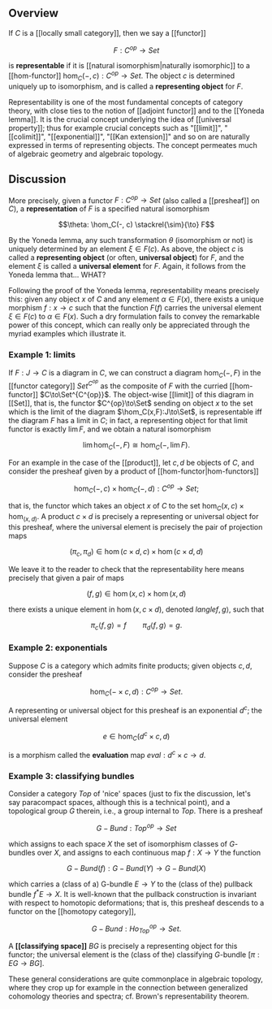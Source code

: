 ## Overview ##

If $C$ is a [[locally small category]], then we say a [[functor]] 

$$F: C^{op} \to Set$$ 

is **representable** if it is [[natural isomorphism|naturally isomorphic]] to a [[hom-functor]] $\hom_C(-, c): C^{op} \to Set$. The object $c$ is determined uniquely up to isomorphism, and is called a **representing object** for $F$. 

Representability is one of the most fundamental concepts of category theory, with close ties to the notion of [[adjoint functor]] and to the [[Yoneda lemma]]. It is the crucial concept underlying the idea of [[universal property]]; thus for example crucial concepts such as "[[limit]]", "[[colimit]]", "[[exponential]]", "[[Kan extension]]" and so on are naturally expressed in terms of representing objects. The concept permeates much of algebraic geometry and algebraic topology. 

## Discussion ## 

More precisely, given a functor $F: C^{op} \to Set$ (also called a [[presheaf]] on $C$), a **representation** of $F$ is a specified natural isomorphism 

$$\theta: \hom_C(-, c) \stackrel{\sim}{\to} F$$ 

By the Yoneda lemma, any such transformation $\theta$ (isomorphism or not) is uniquely determined by an element $\xi \in F(c)$. As above, the object $c$ is called a **representing object** (or often, **universal object**) for $F$, and the element $\xi$ is called a **universal element** for $F$. Again, it follows from the Yoneda lemma that...  WHAT?

Following the proof of the Yoneda lemma, representability means precisely this: given any object $x$ of $C$ and any element $\alpha \in F(x)$, there exists a unique morphism $f: x \to c$ such that the function $F(f)$ carries the universal element $\xi \in F(c)$ to $\alpha \in F(x)$. Such a dry formulation fails to convey the remarkable power of this concept, which can really only be appreciated through the myriad examples which illustrate it. 

### Example 1: limits ###

If $F:J\to C$ is a diagram in $C$, we can construct a diagram $\hom_C(-,F)$ in the [[functor category]] $Set^{C^{op}}$ as the composite of $F$ with the curried [[hom-functor]] $C\to\Set^{C^{op}}$.  The object-wise [[limit]] of this diagram in [[Set]], that is, the functor $C^{op}\to\Set$ sending on object $x$ to the set which is the limit of the diagram $\hom_C(x,F):J\to\Set$, is representable iff the diagram $F$ has a limit in $C$; in fact, a representing object for that limit functor is exactly $\lim F$, and we obtain a natural isomorphism

$$\lim\hom_C(-,F)\cong\hom_C(-,\lim F).$$

For an example in the case of the [[product]], let $c, d$ be objects of $C$, and consider the presheaf given by a product of [[hom-functor|hom-functors]]

$$\hom_C(-, c) \times \hom_C(-, d): C^{op} \to Set;$$ 

that is, the functor which takes an object $x$ of $C$ to the set $\hom_C(x, c) \times \hom_(x, d)$. A product $c \times d$ is precisely a representing or universal object for this presheaf, where the universal element is precisely the pair of projection maps 

$$(\pi_c, \pi_d) \in \hom(c \times d, c) \times \hom(c \times d, d)$$ 

We leave it to the reader to check that the representability here means precisely that given a pair 
of maps 

$$(f, g) \in \hom(x, c) \times \hom(x, d)$$ 

there exists a unique element in $\hom(x, c \times d)$, denoted $langle f, g \rangle$, such that 

$$\pi_c \langle f, g \rangle = f \qquad \pi_d \langle f, g \rangle = g.$$

### Example 2: exponentials ### 

Suppose $C$ is a category which admits finite products; given objects $c, d$, consider the presheaf 

$$\hom_C(- \times c, d): C^{op} \to Set.$$ 

A representing or universal object for this presheaf is an exponential $d^c$; the universal element 

$$e \in \hom_C(d^c \times c, d)$$ 

is a morphism called the **evaluation** map $eval: d^c \times c \to d$. 

### Example 3: classifying bundles ### 

Consider a category $Top$ of 'nice' spaces (just to fix the discussion, let's say paracompact spaces, although this is a technical point), and a topological group $G$ therein, i.e., a group internal to $Top$. There is a presheaf 

$$G-Bund: Top^{op} \to Set$$ 

which assigns to each space $X$ the set of isomorphism classes of $G$-bundles over $X$, and assigns to each continuous map $f: X \to Y$ the function 

$$G-Bund(f): G-Bund(Y) \to G-Bund(X)$$ 

which carries a (class of a) G-bundle $E \to Y$ to the (class of the) pullback bundle $f^*E \to X$. It is well-known that the pullback construction is invariant with respect to homotopic deformations; that is, this presheaf descends to a functor on the [[homotopy category]], 

$$G-Bund: Ho_{Top}^{op} \to Set.$$ 

A **[[classifying space]]** $B G$ is precisely a representing object for this functor; the universal element is the (class of the) classifying $G$-bundle $[\pi: E G \to B G]$. 

These general considerations are quite commonplace in algebraic topology, where they crop up for example in the connection between generalized cohomology theories and spectra; cf. Brown's representability theorem. 